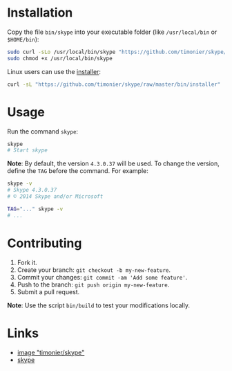 # Installation

Copy the file `bin/skype` into your executable folder (like `/usr/local/bin` or `$HOME/bin`):

```bash
sudo curl -sLo /usr/local/bin/skype "https://github.com/timonier/skype/raw/master/bin/skype"
sudo chmod +x /usr/local/bin/skype
```

Linux users can use the [installer](https://github.com/timonier/skype/blob/master/bin/installer):

```bash
curl -sL "https://github.com/timonier/skype/raw/master/bin/installer" | sudo bash -s install
```

# Usage

Run the command `skype`:

```bash
skype
# Start skype
```

__Note__: By default, the version `4.3.0.37` will be used. To change the version, define the `TAG` before the command. For example:

```bash
skype -v
# Skype 4.3.0.37
# © 2014 Skype and/or Microsoft

TAG="..." skype -v
# ...
```

# Contributing

1. Fork it.
2. Create your branch: `git checkout -b my-new-feature`.
3. Commit your changes: `git commit -am 'Add some feature'`.
4. Push to the branch: `git push origin my-new-feature`.
5. Submit a pull request.

__Note__: Use the script `bin/build` to test your modifications locally.

# Links

* [image "timonier/skype"](https://hub.docker.com/r/timonier/skype/)
* [skype](http://www.skype.com//)
